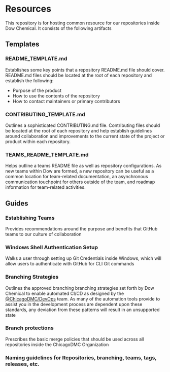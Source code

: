 # Resources
This repository is for hosting common resource for our repositories inside Dow Chemical. It consists of the following artifacts

## Templates
### README_TEMPLATE.md
Establishes some key points that a repository README.md file should cover. README.md files should be located at the root of each repository and establish the following:
  - Purpose of the product
  - How to use the contents of the repository
  - How to contact maintainers or primary contributors

### CONTRIBUTING_TEMPLATE.md
Outlines a sophisticated CONTRIBUTING.md file. Contributing files should be located at the root of each repository and help establish guidelines around collaboration and improvements to the current state of the project or product within each repository.

### TEAMS_README_TEMPLATE.md
Helps outline a teams README file as well as repository configurations. As new teams within Dow are formed, a new repository can be useful as a common location for team-related documentation, an asynchronous communication touchpoint for others outside of the team, and roadmap information for team-related activities.

## Guides
### Establishing Teams
Provides recommendations around the purpose and benefits that GitHub teams to our culture of collaboration

### Windows Shell Authentication Setup
Walks a user through setting up Git Credentials inside Windows, which will allow users to authenticate with GitHub for CLI Git commands

### Branching Strategies
Outlines the approved branching branching strategies set forth by Dow Chemical to enable automated CI/CD as designed by the [@ChicagoDMC/DevOps](https://github.com/orgs/ChicagoDMC/teams/DevOps) team. As many of the automation tools provide to assist you in the development process are dependent upon these standards, any deviation from these patterns will result in an unsupported state

### Branch protections
Prescribes the basic merge policies that should be used across all repositories inside the ChicagoDMC Organization

### Naming guidelines for Repositories, branching, teams, tags, releases, etc.
